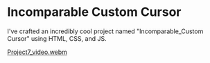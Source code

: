 # Incomparable Custom Cursor 

 I've crafted an incredibly cool project named "Incomparable_Custom Cursor" using HTML, CSS, and JS.

[Project7_video.webm](https://github.com/user-attachments/assets/b697f2ca-1311-469e-93c3-f4e3b3cc1967)
